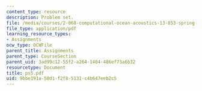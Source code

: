 ```yaml
---
content_type: resource
description: Problem set.
file: /media/courses/2-068-computational-ocean-acoustics-13-853-spring-2003/9bbe191a50d1f2f85131c4b647eeb2c5_ps5.pdf
file_type: application/pdf
learning_resource_types:
- Assignments
ocw_type: OCWFile
parent_title: Assignments
parent_type: CourseSection
parent_uid: 3ad99c12-55f2-a264-1404-486ef73a6b32
resourcetype: Document
title: ps5.pdf
uid: 9bbe191a-50d1-f2f8-5131-c4b647eeb2c5
---
```

